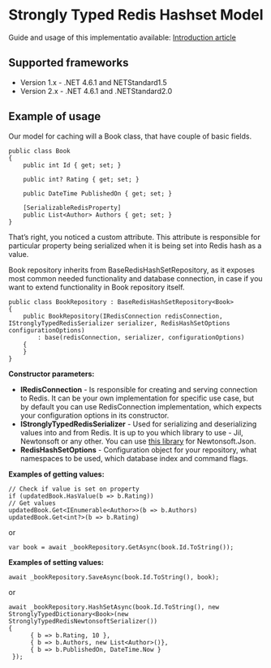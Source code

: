 # Strongly Typed Redis Hashset Model

Guide and usage of this implementatio available:
[Introduction article](https://medium.com/@elgarslogins/tired-of-magical-strings-for-redis-hashes-ea4d4d9e0dc)

## Supported frameworks

 - Version 1.x - .NET 4.6.1 and NETStandard1.5
 - Version 2.x - .NET 4.6.1 and .NETStandard2.0
 
## Example of usage

Our model for caching will a Book class, that have couple of basic fields.

    public class Book
    {
        public int Id { get; set; }

        public int? Rating { get; set; }

        public DateTime PublishedOn { get; set; }

        [SerializableRedisProperty]
        public List<Author> Authors { get; set; }
    }

That’s right, you noticed a custom attribute. This attribute is responsible for particular property being serialized when it is being set into Redis hash as a value.


Book repository inherits from BaseRedisHashSetRepository, as it exposes most common needed functionality and database connection, in case if you want to extend functionality in Book repository itself.

    public class BookRepository : BaseRedisHashSetRepository<Book>
    {
        public BookRepository(IRedisConnection redisConnection, IStronglyTypedRedisSerializer serializer, RedisHashSetOptions configurationOptions) 
            : base(redisConnection, serializer, configurationOptions)
        {
        }
    }
**Constructor parameters:**

 - **IRedisConnection** - Is responsible for creating and serving connection to Redis. It can be your own implementation for specific use case, but by default you can use RedisConnection implementation, which expects your configuration options in its constructor.
 - **IStronglyTypedRedisSerializer** - Used for serializing and deserializing values into and from Redis. It is up to you which library to use - Jil, Newtonsoft or any other. You can use [this library](https://www.nuget.org/packages/STRHM.Serialization.NewtonsoftJson/) for Newtonsoft.Json.
 - **RedisHashSetOptions** - Configuration object for your repository, what namespaces to be used, which database index and command flags.
 
**Examples of getting values:**

    // Check if value is set on property
    if (updatedBook.HasValue(b => b.Rating))
    // Get values
    updatedBook.Get<IEnumerable<Author>>(b => b.Authors)
    updatedBook.Get<int?>(b => b.Rating)

or
   

    var book = await _bookRepository.GetAsync(book.Id.ToString());


**Examples of setting values:**

    await _bookRepository.SaveAsync(book.Id.ToString(), book);
or

    await _bookRepository.HashSetAsync(book.Id.ToString(), new StronglyTypedDictionary<Book>(new StronglyTypedRedisNewtonsoftSerializer())  
    {  
          { b => b.Rating, 10 },  
          { b => b.Authors, new List<Author>()},  
          { b => b.PublishedOn, DateTime.Now }  
     });

